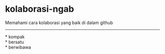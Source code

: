 # kolaborasi-ngab
Memahami cara kolaborasi yang baik di dalam github
<hr>
* kompak <br>
* bersatu <br>
* berwibawa <br>
